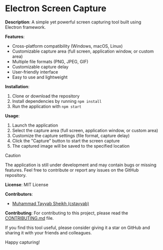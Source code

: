# Electron Screen Capture

**Description**: A simple yet powerful screen capturing tool built using Electron framework.

**Features**:
- Cross-platform compatibility (Windows, macOS, Linux)
- Customizable capture area (full screen, application window, or custom area)
- Multiple file formats (PNG, JPEG, GIF)
- Customizable capture delay
- User-friendly interface
- Easy to use and lightweight

**Installation**:
1. Clone or download the repository
2. Install dependencies by running `npm install`
3. Run the application with `npm start`

**Usage**:
1. Launch the application
2. Select the capture area (full screen, application window, or custom area)
3. Customize the capture settings (file format, capture delay)
4. Click the "Capture" button to start the screen capture
5. The captured image will be saved to the specified location

> [!CAUTION]
> The application is still under development and may contain bugs or missing features. Feel free to contribute or report any issues on the GitHub repository.

**License**: MIT License

**Contributors**:
- [Muhammad Tayyab Sheikh (cstayyab)](https://github.com/cstayyab)

**Contributing**:
For contributing to this project, please read the [CONTRIBUTING.md](CONTRIBUTING.md) file.


If you find this tool useful, please consider giving it a star on GitHub and sharing it with your friends and colleagues.

Happy capturing!